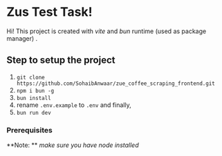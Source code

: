 # Zus Test Task!

Hi! This project is created with _vite_ and _bun_ runtime (used as package manager) .

## Step to setup the project

1. `git clone https://github.com/SohaibAnwaar/zue_coffee_scraping_frontend.git`
2. `npm i bun -g`
3. `bun install`
4. rename `.env.example` to `.env`
   and finally,
5. `bun run dev`

### Prerequisites

**Note: ** _make sure you have node installed_
